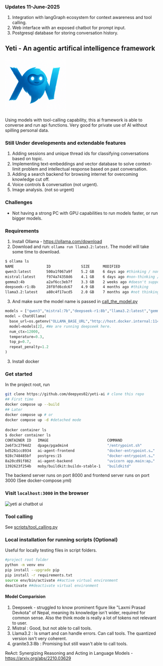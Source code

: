 ### Updates 11-June-2025
1. Integration with langGraph ecosystem for context awareness and tool calling.
2. Web interface with an exposed chatbot for prompt input.
3. Postgresql database for storing conversation history.

## Yeti - An agentic artifical intelligence framework 
<img src="yeti-logo.png" alt="Yeti is a mythical mountain creature that several people have reported sightings, looks like human and more intelligent" height="180" width="200">

Using models with tool-calling capability, this ai framework is able to converse and run api functions. Very good for private use of AI without spilling personal data.

### Still Under developments and extendable features
1. Adding sessions and unique thread ids for classifying conversations based on topic.
1. Implementing text-embeddings and vector database to solve context-limit problem and intellectual response based on past conversation.
2. Adding a search backend for browsing internet for overcoming knowledge cut off.
4. Voice controls & conversation (not urgent).
5. Image analysis. (not so urgent)

### Challenges
- Not having a strong PC with GPU capabilities to run models faster, or run bigger models.

### Requirements
1. Install Ollama - https://ollama.com/download
2. Download and run: `ollama run llama3.2:latest`. The model will take some time to download.

```bash
$ ollama ls
NAME               ID              SIZE      MODIFIED
qwen3:latest       500a1f067a9f    5.2 GB    6 days ago #thinking / non-thinking 
mistral:latest     f974a74358d6    4.1 GB    6 days ago #non-thinking / not great tool support
gemma3:4b          a2af6cc3eb7f    3.3 GB    2 weeks ago #doesn't support tool_calling
deepseek-r1:8b     28f8fd6cdc67    4.9 GB    4 months ago #thiking
llama3.2:latest    a80c4f17acd5    2.0 GB    7 months ago #not thinking / tool support
```
3. And make sure the model name is passed in [call_the_model.py](./app/call_the_model.py)
```py
models = ["qwen3","mistral:7b","deepseek-r1:8b","llama3.2:latest","gemma3:4b"]
model = ChatOllama(
  base_url=os.getenv("OLLAMA_BASE_URL","http://host.docker.internal:11434"),
  model=models[2], #We are running deepseek here.
  num_ctx=12000,
  temperature=0.3,
  top_p=0.7,
  repeat_penalty=1.2
)
```
3. Install docker

### Get started 
In the project root, run
```bash
git clone https://github.com/deepyes02/yeti-ai # clone this repo
## First time
docker compose up --build
## Later
docker compose up # or
docker compose up -d #detached mode

docker container ls
$ docker container ls
CONTAINER ID   IMAGE                           COMMAND                  CREATED         STATUS         PORTS                           NAMES
2e6f3c2794d2   dpage/pgadmin4                  "/entrypoint.sh"         6 seconds ago   Up 5 seconds   443/tcp, 0.0.0.0:5050->80/tcp   ai-agent-pgadmin-1
bd5261cc8934   ai-agent-frontend               "docker-entrypoint.s…"   6 seconds ago   Up 5 seconds   0.0.0.0:3000->3000/tcp          web
928c748485bf   postgres:15                     "docker-entrypoint.s…"   6 seconds ago   Up 5 seconds   0.0.0.0:5432->5432/tcp          ai-agent-db-1
8a20cd91f862   ai-agent-backend                "uvicorn app.main:ap…"   6 seconds ago   Up 5 seconds   0.0.0.0:8000->8000/tcp          api_backend
1392623f254b   moby/buildkit:buildx-stable-1   "buildkitd"              13 hours ago    Up 13 hours                                    buildx_buildkit_loving_jemison0

```

The backend server runs on port 8000 and frontend server runs on port 3000 (See docker-compose.yml)
### Visit `localhost:3000` in the browser
<img src="image-1.png" alt="yeti ai chatbot ui" width="440" height="480">


### Tool calling
See [scripts/tool_calling.py](./scripts/tool_calling.py)  



### Local installation  for running scripts (Optional)
Useful for locally testing files in script folders.
```bash
#project root folder
python -m venv env
pip install --upgrade pip
pip install -r requirements.txt
source env/bin/activate ##active virtual environment
deactivate ##deactivate virtual environment
```

#### Model Comparision
1. Deepseek - struggled to know prominent figure like "Laxmi Prasad Devkota" of Nepal, meaning its knowledge isn't wider, required for common sense. Also the think mode is really a lot of tokens not relevant to user.
2. Mistral : Good, but not able to call tools.
3. Llama3.2 : Is smart and can handle errors. Can call tools. The quantized version isn't very coherent. 
4. granite3.3:8b : Promising but still wasn't able to call tools.

ReAct: Synergizing Reasoning and Acting in Language Models - https://arxiv.org/abs/2210.03629

